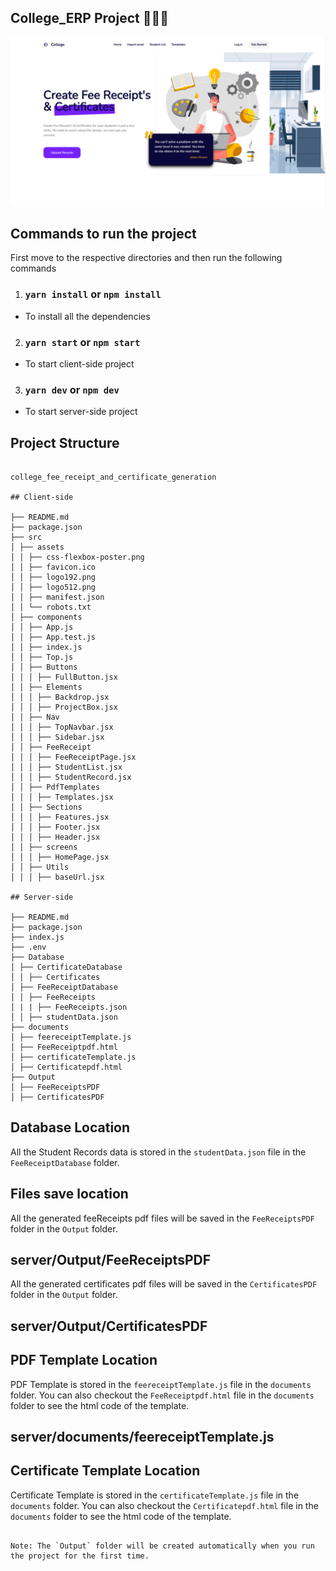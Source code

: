 ## College_ERP Project 🎀🎀🎀

![](client/src/assets/css-flexbox-poster.png)

## Commands to run the project

First move to the respective directories and then run the following commands

1. ### `yarn install` or `npm install`

- To install all the dependencies

2. ### `yarn start` or `npm start`

- To start client-side project

3. ### `yarn dev` or `npm dev`

- To start server-side project

## Project Structure

```

college_fee_receipt_and_certificate_generation

## Client-side

├── README.md
├── package.json
├── src
│ ├── assets
│ │ ├── css-flexbox-poster.png
│ │ ├── favicon.ico
│ │ ├── logo192.png
│ │ ├── logo512.png
│ │ ├── manifest.json
│ │ └── robots.txt
│ ├── components
│ │ ├── App.js
│ │ ├── App.test.js
│ │ ├── index.js
│ │ ├── Top.js
│ │ ├── Buttons
│ │ │ ├── FullButton.jsx
│ │ ├── Elements
│ │ │ ├── Backdrop.jsx
│ │ │ ├── ProjectBox.jsx
│ │ ├── Nav
│ │ │ ├── TopNavbar.jsx
│ │ │ ├── Sidebar.jsx
│ │ ├── FeeReceipt
│ │ │ ├── FeeReceiptPage.jsx
│ │ │ ├── StudentList.jsx
│ │ │ ├── StudentRecord.jsx
│ │ ├── PdfTemplates
│ │ │ ├── Templates.jsx
│ │ ├── Sections
│ │ │ ├── Features.jsx
│ │ │ ├── Footer.jsx
│ │ │ ├── Header.jsx
│ │ ├── screens
│ │ │ ├── HomePage.jsx
│ │ ├── Utils
│ │ │ ├── baseUrl.jsx

## Server-side

├── README.md
├── package.json
├── index.js
├── .env
├── Database
│ ├── CertificateDatabase
│ │ ├── Certificates
│ ├── FeeReceiptDatabase
│ │ ├── FeeReceipts
│ | | ├── FeeReceipts.json
│ │ ├── studentData.json
├── documents
│ ├── feereceiptTemplate.js
│ ├── FeeReceiptpdf.html
│ ├── certificateTemplate.js
│ ├── Certificatepdf.html
├── Output
│ ├── FeeReceiptsPDF
│ ├── CertificatesPDF

```

## Database Location

All the Student Records data is stored in the `studentData.json` file in the `FeeReceiptDatabase` folder.

## Files save location

All the generated feeReceipts pdf files will be saved in the `FeeReceiptsPDF` folder in the `Output` folder.

## server/Output/FeeReceiptsPDF

All the generated certificates pdf files will be saved in the `CertificatesPDF` folder in the `Output` folder.

## server/Output/CertificatesPDF

## PDF Template Location

PDF Template is stored in the `feereceiptTemplate.js` file in the `documents` folder.
You can also checkout the `FeeReceiptpdf.html` file in the `documents` folder to see the html code of the template.

## server/documents/feereceiptTemplate.js

## Certificate Template Location

Certificate Template is stored in the `certificateTemplate.js` file in the `documents` folder.
You can also checkout the `Certificatepdf.html` file in the `documents` folder to see the html code of the template.

```

Note: The `Output` folder will be created automatically when you run the project for the first time.
```
